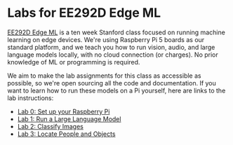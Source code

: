 # Labs for EE292D Edge ML

[EE292D Edge ML](https://ee292d.github.io/) is a ten week Stanford class 
focused on running machine learning on edge devices. We're using Raspberry Pi 5
boards as our standard platform, and we teach you how to run vision, audio, and
large language models locally, with no cloud connection (or charges). No prior 
knowledge of ML or programming is required.

We aim to make the lab assignments for this class as accessible as possible, so
we're open sourcing all the code and documentation. If you want to learn how to
run these models on a Pi yourself, here are links to the lab instructions:

 * [Lab 0: Set up your Raspberry Pi](https://github.com/ee292d/labs/blob/main/lab0/README.md)
 * [Lab 1: Run a Large Language Model](https://github.com/ee292d/labs/blob/main/lab1/README.md)
 * [Lab 2: Classify Images](https://github.com/ee292d/labs/blob/main/lab2/README.md)
 * [Lab 3: Locate People and Objects](https://github.com/ee292d/labs/blob/main/lab3/README.md)
